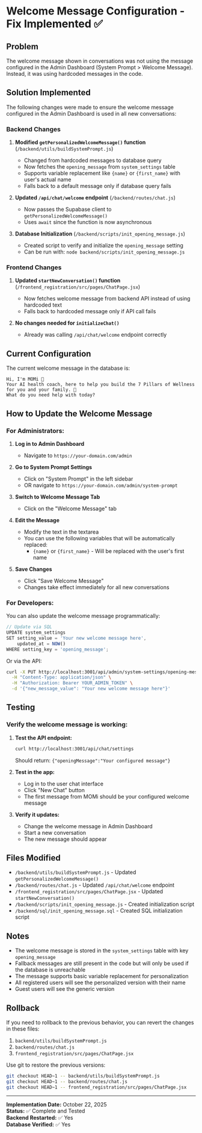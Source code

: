 # Welcome Message Configuration - Fix Implemented ✅

## Problem
The welcome message shown in conversations was not using the message configured in the Admin Dashboard (System Prompt > Welcome Message). Instead, it was using hardcoded messages in the code.

## Solution Implemented
The following changes were made to ensure the welcome message configured in the Admin Dashboard is used in all new conversations:

### Backend Changes

1. **Modified `getPersonalizedWelcomeMessage()` function** (`/backend/utils/buildSystemPrompt.js`)
   - Changed from hardcoded messages to database query
   - Now fetches the `opening_message` from `system_settings` table
   - Supports variable replacement like `{name}` or `{first_name}` with user's actual name
   - Falls back to a default message only if database query fails

2. **Updated `/api/chat/welcome` endpoint** (`/backend/routes/chat.js`)
   - Now passes the Supabase client to `getPersonalizedWelcomeMessage()`
   - Uses `await` since the function is now asynchronous

3. **Database Initialization** (`/backend/scripts/init_opening_message.js`)
   - Created script to verify and initialize the `opening_message` setting
   - Can be run with: `node backend/scripts/init_opening_message.js`

### Frontend Changes

1. **Updated `startNewConversation()` function** (`/frontend_registration/src/pages/ChatPage.jsx`)
   - Now fetches welcome message from backend API instead of using hardcoded text
   - Falls back to hardcoded message only if API call fails

2. **No changes needed for `initializeChat()`**
   - Already was calling `/api/chat/welcome` endpoint correctly

## Current Configuration

The current welcome message in the database is:
```
Hi, I'm MOMi 💛
Your AI health coach, here to help you build the 7 Pillars of Wellness for you and your family. 🫶
What do you need help with today?
```

## How to Update the Welcome Message

### For Administrators:

1. **Log in to Admin Dashboard**
   - Navigate to `https://your-domain.com/admin`

2. **Go to System Prompt Settings**
   - Click on "System Prompt" in the left sidebar
   - OR navigate to `https://your-domain.com/admin/system-prompt`

3. **Switch to Welcome Message Tab**
   - Click on the "Welcome Message" tab

4. **Edit the Message**
   - Modify the text in the textarea
   - You can use the following variables that will be automatically replaced:
     - `{name}` or `{first_name}` - Will be replaced with the user's first name

5. **Save Changes**
   - Click "Save Welcome Message"
   - Changes take effect immediately for all new conversations

### For Developers:

You can also update the welcome message programmatically:

```javascript
// Update via SQL
UPDATE system_settings 
SET setting_value = 'Your new welcome message here', 
    updated_at = NOW() 
WHERE setting_key = 'opening_message';
```

Or via the API:
```bash
curl -X PUT http://localhost:3001/api/admin/system-settings/opening-message \
  -H "Content-Type: application/json" \
  -H "Authorization: Bearer YOUR_ADMIN_TOKEN" \
  -d '{"new_message_value": "Your new welcome message here"}'
```

## Testing

### Verify the welcome message is working:

1. **Test the API endpoint:**
   ```bash
   curl http://localhost:3001/api/chat/settings
   ```
   Should return: `{"openingMessage":"Your configured message"}`

2. **Test in the app:**
   - Log in to the user chat interface
   - Click "New Chat" button
   - The first message from MOMi should be your configured welcome message

3. **Verify it updates:**
   - Change the welcome message in Admin Dashboard
   - Start a new conversation
   - The new message should appear

## Files Modified

- `/backend/utils/buildSystemPrompt.js` - Updated `getPersonalizedWelcomeMessage()`
- `/backend/routes/chat.js` - Updated `/api/chat/welcome` endpoint
- `/frontend_registration/src/pages/ChatPage.jsx` - Updated `startNewConversation()`
- `/backend/scripts/init_opening_message.js` - Created initialization script
- `/backend/sql/init_opening_message.sql` - Created SQL initialization script

## Notes

- The welcome message is stored in the `system_settings` table with key `opening_message`
- Fallback messages are still present in the code but will only be used if the database is unreachable
- The message supports basic variable replacement for personalization
- All registered users will see the personalized version with their name
- Guest users will see the generic version

## Rollback

If you need to rollback to the previous behavior, you can revert the changes in these files:
1. `backend/utils/buildSystemPrompt.js`
2. `backend/routes/chat.js`
3. `frontend_registration/src/pages/ChatPage.jsx`

Use git to restore the previous versions:
```bash
git checkout HEAD~1 -- backend/utils/buildSystemPrompt.js
git checkout HEAD~1 -- backend/routes/chat.js
git checkout HEAD~1 -- frontend_registration/src/pages/ChatPage.jsx
```

---

**Implementation Date:** October 22, 2025  
**Status:** ✅ Complete and Tested  
**Backend Restarted:** ✅ Yes  
**Database Verified:** ✅ Yes

